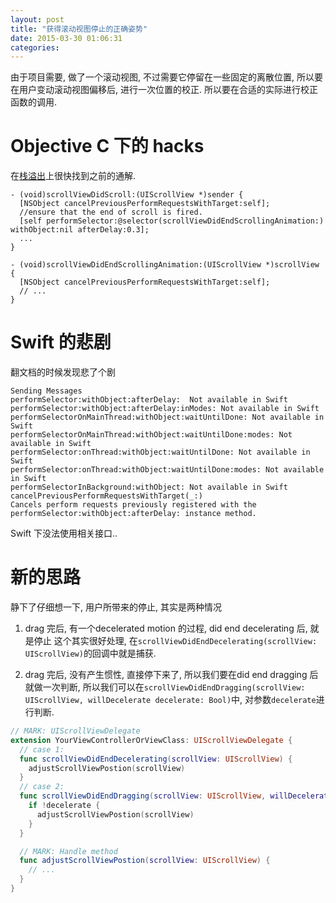 ```yaml
---
layout: post
title: "获得滚动视图停止的正确姿势"
date: 2015-03-30 01:06:31
categories:
---
```


由于项目需要, 做了一个滚动视图, 不过需要它停留在一些固定的离散位置, 所以要在用户变动滚动视图偏移后, 进行一次位置的校正. 所以要在合适的实际进行校正函数的调用.

# Objective C 下的 hacks

在[栈溢出](http://stackoverflow.com/questions/993280/how-to-detect-when-a-uiscrollview-has-finished-scrolling)上很快找到之前的通解.
```objc
- (void)scrollViewDidScroll:(UIScrollView *)sender {
  [NSObject cancelPreviousPerformRequestsWithTarget:self];
  //ensure that the end of scroll is fired.
  [self performSelector:@selector(scrollViewDidEndScrollingAnimation:) withObject:nil afterDelay:0.3];
  ...
}

- (void)scrollViewDidEndScrollingAnimation:(UIScrollView *)scrollView {
  [NSObject cancelPreviousPerformRequestsWithTarget:self];
  // ...
}
```

# Swift 的悲剧

翻文档的时候发现悲了个剧

	Sending Messages
	performSelector:withObject:afterDelay:  Not available in Swift
	performSelector:withObject:afterDelay:inModes: Not available in Swift
	performSelectorOnMainThread:withObject:waitUntilDone: Not available in Swift
	performSelectorOnMainThread:withObject:waitUntilDone:modes: Not available in Swift
	performSelector:onThread:withObject:waitUntilDone: Not available in Swift
	performSelector:onThread:withObject:waitUntilDone:modes: Not available in Swift
	performSelectorInBackground:withObject: Not available in Swift
	cancelPreviousPerformRequestsWithTarget(_:)
	Cancels perform requests previously registered with the performSelector:withObject:afterDelay: instance method.


Swift 下没法使用相关接口..

# 新的思路

静下了仔细想一下,  用户所带来的停止, 其实是两种情况

1. drag 完后, 有一个decelerated motion 的过程, did end decelerating 后, 就是停止
  这个其实很好处理, 在`scrollViewDidEndDecelerating(scrollView: UIScrollView)`的回调中就是捕获.

2. drag 完后,  没有产生惯性, 直接停下来了, 所以我们要在did end  dragging 后就做一次判断,
	所以我们可以在`scrollViewDidEndDragging(scrollView: UIScrollView, willDecelerate decelerate: Bool)`中, 对参数`decelerate`进行判断.

```swift
// MARK: UIScrollViewDelegate
extension YourViewControllerOrViewClass: UIScrollViewDelegate {
  // case 1:
  func scrollViewDidEndDecelerating(scrollView: UIScrollView) {
    adjustScrollViewPostion(scrollView)
  }
  // case 2:
  func scrollViewDidEndDragging(scrollView: UIScrollView, willDecelerate decelerate: Bool) {
    if !decelerate {
      adjustScrollViewPostion(scrollView)
    }
  }

  // MARK: Handle method
  func adjustScrollViewPostion(scrollView: UIScrollView) {
    // ...
  }
}
```
